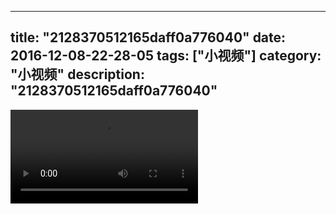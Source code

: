 
---
title: "2128370512165daff0a776040"
date: 2016-12-08-22-28-05
tags: ["小视频"]
category: "小视频"
description: "2128370512165daff0a776040"
---
<video src="http://ohtsqip0g.bkt.clouddn.com/2128370512165daff0a776040.mp4" controls="controls"></video>
